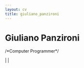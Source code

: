 ```yaml
---
layout: cv
title: giuliano_panzironi
---
```

<div id="me">
<h1>Giuliano Panzironi</h1>
<p>/*Computer Programmer*/</p>

</div>

<div id="webaddress">
<a href="mailto:panzironi.giuliano@gmail.com" class="fa-regular fa-envelope"></a>
| <a href="https://giulianopz.github.io" class="fa-solid fa-rss"></a>
| <a href="https://www.linkedin.com/in/giuliano-panzironi/" class="fa-brands fa-linkedin-in"></a>
</div>
